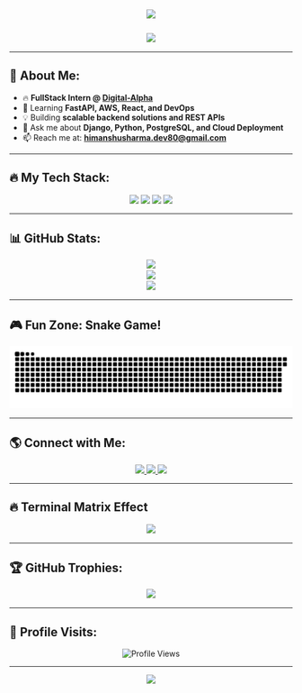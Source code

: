 <h1 align="center">
  <img src="https://readme-typing-svg.herokuapp.com?font=Fira+Code&pause=1000&color=36BCF7&width=435&lines=Hi+%F0%9F%91%8B%2C+I'm+Himanshu+Sharma;Backend+Developer+%7C+Django+%7C+Python;Passionate+About+Scalable+Systems">
</h1>

<p align="center">
  <img src="https://capsule-render.vercel.app/api?type=wave&color=0:141E30,100:243B55&height=150&section=header&text=Himanshu%20Sharma&fontSize=40&fontColor=ffffff&animation=fadeIn" />
</p>

---

## 🚀 About Me:
- 🔥 **FullStack Intern @ [Digital-Alpha](https://digital-alpha.com/)**  
- 🌱 Learning **FastAPI, AWS, React, and DevOps**  
- 💡 Building **scalable backend solutions and REST APIs**  
- 💬 Ask me about **Django, Python, PostgreSQL, and Cloud Deployment**  
- 📫 Reach me at: **himanshusharma.dev80@gmail.com**  

---

## 🔥 My Tech Stack:
<p align="center">
  <img src="https://img.shields.io/badge/Python-3776AB?style=for-the-badge&logo=python&logoColor=white"/>
  <img src="https://img.shields.io/badge/Django-092E20?style=for-the-badge&logo=django&logoColor=white"/>
  <img src="https://img.shields.io/badge/PostgreSQL-316192?style=for-the-badge&logo=postgresql&logoColor=white"/>
  <img src="https://img.shields.io/badge/AWS-FF9900?style=for-the-badge&logo=amazonaws&logoColor=white"/>
</p>

---

## 📊 GitHub Stats:
<p align="center">
  <img src="https://github-readme-stats.vercel.app/api?username=himanshu-sharmav&show_icons=true&theme=tokyonight&count_private=true&include_all_commits=true" />
  <br>
  <img src="https://github-readme-streak-stats.herokuapp.com/?user=himanshu-sharmav&theme=tokyonight&hide_border=true" />
  <br>
  <img src="https://github-readme-stats.vercel.app/api/top-langs/?username=himanshu-sharmav&layout=compact&theme=tokyonight&count_private=true" />
</p>

---

## 🎮 Fun Zone: Snake Game!
<p align="center">
  <img src="https://github.com/himanshu-sharmav/himanshu-sharmav/blob/output/github-contribution-grid-snake.svg" />
</p>

---

## 🌎 Connect with Me:
<p align="center">
  <a href="https://www.linkedin.com/in/himanshu-sharmav/" target="blank">
    <img src="https://img.shields.io/badge/LinkedIn-0077B5?style=for-the-badge&logo=linkedin&logoColor=white"/>
  </a>
  <a href="https://twitter.com/himanshu_shv" target="blank">
    <img src="https://img.shields.io/badge/Twitter-1DA1F2?style=for-the-badge&logo=twitter&logoColor=white"/>
  </a>
  <a href="mailto:himanshu.sharmav@gmail.com" target="blank">
    <img src="https://img.shields.io/badge/Email-D14836?style=for-the-badge&logo=gmail&logoColor=white"/>
  </a>
</p>

---

## 🔥 Terminal Matrix Effect
<p align="center">
 <img src="https://i.giphy.com/media/3o7bu3XilJ5BOiSGic/giphy.webp" width="600"/>

</p>

---

## 🏆 GitHub Trophies:
<p align="center">
  <img src="https://github-profile-trophy.vercel.app/?username=himanshu-sharmav&theme=onedark" />
</p>

---

## 👀 Profile Visits:
<p align="center">
  <img src="https://komarev.com/ghpvc/?username=himanshu-sharmav&label=Profile%20Views&color=0e75b6&style=flat-square" alt="Profile Views"/>
</p>

---

<p align="center">
  <img src="https://capsule-render.vercel.app/api?type=wave&color=0:141E30,100:243B55&height=150&section=footer" />
</p>
